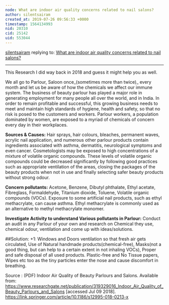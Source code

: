 ```yaml
---
node: What are indoor air quality concerns related to nail salons? 
author: silentsairam
created_at: 2019-07-26 09:56:33 +0000
timestamp: 1564134993
nid: 20310
cid: 25142
uid: 553044
---
```




[silentsairam](../profile/silentsairam) replying to: [What are indoor air quality concerns related to nail salons? ](../notes/stevie/07-25-2019/what-are-indoor-air-quality-concerns-related-to-nail-salons)

----
This Research I did way back in 2018 and guess it might help you as well.

We all go to Parlour, Saloon once_(sometimes more than twice)_ every month and let us be aware of how the chemicals we affect our immune system. The business of beauty parlour has played a major role in generating employment for many people all over the world, and in India. In order to remain profitable and successful, this growing business needs to meet and maintain high standards of hygiene, health and safety, so that no risk is posed to the customers and workers. Parlour workers, a population dominated by women, are exposed to a myriad of chemicals of concern every day in their workplaces.

**Sources & Causes:**
Hair sprays, hair colours, bleaches, permanent waves, acrylic nail application, and numerous other parlour products contain ingredients associated with asthma, dermatitis, neurological symptoms and even cancer. Cosmetologists may be exposed to high concentrations of a mixture of volatile organic compounds. 
These levels of volatile organic compounds could be decreased significantly by following good practices such as appropriate ventilation of the areas, closing the packages of the beauty products when not in use and finally selecting safer beauty products without strong odour. 

**Concern pollutants:**  Acetone, Benzene, Dibutyl phthalate, Ethyl acetate, Fibreglass, Formaldehyde, Titanium dioxide, Toluene, Volatile organic compounds (VOCs). Exposure to some artificial nail products, such as ethyl methacrylate, can cause asthma. Ethyl methacrylate is commonly used as an alternative to methyl methacrylate monomer. 

**Investigate Activity to understand Various pollutants in Parlour:**
Conduct an audit in any Parlour of your own and research on Chemical they use, chemical odour, ventilation and come up with ideas/solutions.

##Solution: +1:
Windows and Doors ventilation so that fresh air gets circulated, Use of Natural handmade products(chemical-free), Masks(not a good thing, but can help to a certain extent in not inhaling VOCs), Proper and safe disposal of all used products. Plastic-free and No Tissue papers, Wipes etc too as the tiny particles enter the nose and cause discomfort in breathing.

Source :
(PDF) Indoor Air Quality of Beauty Parlours and Salons. Available from: https://www.researchgate.net/publication/319329016_Indoor_Air_Quality_of_Beauty_Parlours_and_Salons [accessed Jul 09 2018]. 
https://link.springer.com/article/10.1186/s12995-018-0213-x
